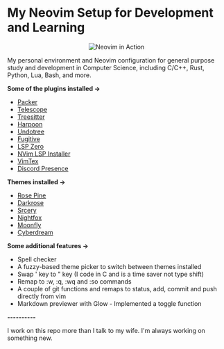 # My Neovim Setup for Development and Learning

<p align="center">
  <img src="https://raw.githubusercontent.com/neovim/neovim.github.io/master/logos/neovim-logo-300x87.png" alt="Neovim in Action">
</p>

My personal environment and Neovim configuration for general purpose study and development in Computer Science, including C/C++, Rust, Python, Lua, Bash, and more.

**Some of the plugins installed →** 
- [Packer](https://github.com/wbthomason/packer.nvim)
- [Telescope](https://github.com/nvim-telescope/telescope.nvim)
- [Treesitter](https://github.com/nvim-treesitter/nvim-treesitter)
- [Harpoon](https://github.com/ThePrimeagen/harpoon)
- [Undotree](https://github.com/mbbill/undotree)
- [Fugitive](https://github.com/tpope/vim-fugitive) 
- [LSP Zero](https://github.com/VonHeikemen/lsp-zero.nvim)
- [NVim LSP Installer](https://github.com/williamboman/nvim-lsp-installer)
- [VimTex](https://github.com/lervag/vimtex)
- [Discord Presence](https://github.com/andweeb/presence.nvim)

**Themes installed →**
- [Rose Pine](https://github.com/rose-pine/neovim)
- [Darkrose](https://github.com/water-sucks/darkrose.nvim)
- [Srcery](https://github.com/srcery-colors/srcery-vim)
- [Nightfox](https://github.com/EdenEast/nightfox.nvim)
- [Moonfly](https://github.com/bluz71/vim-moonfly-colors)
- [Cyberdream](https://github.com/scottmckendry/cyberdream.nvim)

**Some additional features →**
- Spell checker
- A fuzzy-based theme picker to switch between themes installed
- Swap ' key to " key (I code in C and is a time saver not type shift)
- Remap to :w, :q, :wq and :so commands
- A couple of git functions and remaps to status, add, commit and push directly from vim
- Markdown previewer with Glow - Implemented a toggle function

**----------**

I work on this repo more than I talk to my wife. I'm always working on something new.
